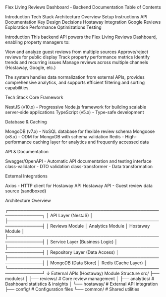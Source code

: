 Flex Living Reviews Dashboard - Backend Documentation
Table of Contents

Introduction
Tech Stack
Architecture Overview
Setup Instructions
API Documentation
Key Design Decisions
Hostaway Integration
Google Reviews Exploration
Performance Optimizations
Testing

Introduction
This backend API powers the Flex Living Reviews Dashboard, enabling property managers to:

View and analyze guest reviews from multiple sources
Approve/reject reviews for public display
Track property performance metrics
Identify trends and recurring issues
Manage reviews across multiple channels (Hostaway, Google, etc.)

The system handles data normalization from external APIs, provides comprehensive analytics, and supports efficient filtering and sorting capabilities.

Tech Stack
Core Framework

NestJS (v10.x) - Progressive Node.js framework for building scalable server-side applications
TypeScript (v5.x) - Type-safe development

Database & Caching

MongoDB (v7.x) - NoSQL database for flexible review schema
Mongoose (v8.x) - ODM for MongoDB with schema validation
Redis - High-performance caching layer for analytics and frequently accessed data

API & Documentation

Swagger/OpenAPI - Automatic API documentation and testing interface
class-validator - DTO validation
class-transformer - Data transformation

External Integrations

Axios - HTTP client for Hostaway API
Hostaway API - Guest review data source (sandboxed)

Architecture Overview

┌─────────────────────────────────────────────────────────────┐
│                     API Layer (NestJS)                      │
├─────────────────────────────────────────────────────────────┤
│  Reviews Module  │  Analytics Module  │  Hostaway Module   │
├─────────────────────────────────────────────────────────────┤
│              Service Layer (Business Logic)                 │
├─────────────────────────────────────────────────────────────┤
│            Repository Layer (Data Access)                   │
├─────────────────────────────────────────────────────────────┤
│         MongoDB (Data Store)  │  Redis (Cache Layer)        │
└─────────────────────────────────────────────────────────────┘
                            ↓
                   External APIs (Hostaway)
Module Structure
src/
├── modules/
│   ├── reviews/          # Core review management
│   ├── analytics/        # Dashboard statistics & insights
│   └── hostaway/         # External API integration
├── config/               # Configuration files
└── common/               # Shared utilities
